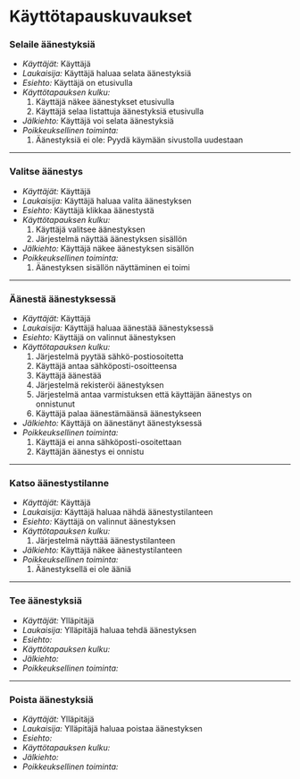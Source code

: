 
# Käyttötapauskuvaukset

### Selaile äänestyksiä
- *Käyttäjät:* Käyttäjä
- *Laukaisija:* Käyttäjä haluaa selata äänestyksiä
- *Esiehto:* Käyttäjä on etusivulla
- *Käyttötapauksen kulku:* 
    1. Käyttäjä näkee äänestykset etusivulla
    2. Käyttäjä selaa listattuja äänestyksiä etusivulla
- *Jälkiehto:* Käyttäjä voi selata äänestyksiä
- *Poikkeuksellinen toiminta:* 
    1. Äänestyksiä ei ole: Pyydä käymään sivustolla uudestaan
---
### Valitse äänestys
- *Käyttäjät:* Käyttäjä
- *Laukaisija:* Käyttäjä haluaa valita äänestyksen
- *Esiehto:* Käyttäjä klikkaa äänestystä
- *Käyttötapauksen kulku:* 
    1. Käyttäjä valitsee äänestyksen
    2. Järjestelmä näyttää äänestyksen sisällön
- *Jälkiehto:* Käyttäjä näkee äänestyksen sisällön
- *Poikkeuksellinen toiminta:* 
    1. Äänestyksen sisällön näyttäminen ei toimi
---
### Äänestä äänestyksessä
- *Käyttäjät:* Käyttäjä
- *Laukaisija:* Käyttäjä haluaa äänestää äänestyksessä
- *Esiehto:* Käyttäjä on valinnut äänestyksen
- *Käyttötapauksen kulku:*
    1. Järjestelmä pyytää sähkö-postiosoitetta
    2. Käyttäjä antaa sähköposti-osoitteensa
    3. Käyttäjä äänestää
    4. Järjestelmä rekisteröi äänestyksen
    5. Järjestelmä antaa varmistuksen että käyttäjän äänestys on onnistunut
    6. Käyttäjä palaa äänestämäänsä äänestykseen
- *Jälkiehto:* Käyttäjä on äänestänyt äänestyksessä
- *Poikkeuksellinen toiminta:*
    1. Käyttäjä ei anna sähköposti-osoitettaan
    2. Käyttäjän äänestys ei onnistu
---
### Katso äänestystilanne
- *Käyttäjät:* Käyttäjä
- *Laukaisija:* Käyttäjä haluaa nähdä äänestystilanteen
- *Esiehto:* Käyttäjä on valinnut äänestyksen
- *Käyttötapauksen kulku:*
    1. Järjestelmä näyttää äänestystilanteen
- *Jälkiehto:* Käyttäjä näkee äänestystilanteen
- *Poikkeuksellinen toiminta:*
    1. Äänestyksellä ei ole ääniä
---
### Tee äänestyksiä
- *Käyttäjät:* Ylläpitäjä
- *Laukaisija:* Ylläpitäjä haluaa tehdä äänestyksen
- *Esiehto:* 
- *Käyttötapauksen kulku:*
- *Jälkiehto:*
- *Poikkeuksellinen toiminta:*
---
### Poista äänestyksiä
- *Käyttäjät:* Ylläpitäjä
- *Laukaisija:* Ylläpitäjä haluaa poistaa äänestyksen
- *Esiehto:*
- *Käyttötapauksen kulku:*
- *Jälkiehto:*
- *Poikkeuksellinen toiminta:*